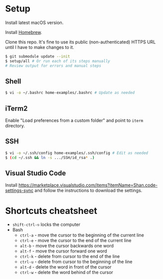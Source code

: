 # Setup

Install latest macOS version.

Install [Homebrew](https://brew.sh/).

Clone this repo. It's fine to use its public (non-authenticated) HTTPS URL until I have to make changes to it.

```bash
$ git submodule update --init
$ setup/all # Or run each of its steps manually
# Review output for errors and manual steps
```

## Shell

```bash
$ vi -o ~/.bashrc home-examples/.bashrc # Update as needed
```

## iTerm2

Enable "Load preferences from a custom folder" and point to `iterm` directory.

## SSH

```bash
$ vi -o ~/.ssh/config home-examples/.ssh/config # Edit as needed
$ (cd ~/.ssh && ln -s .../SSH/id_rsa* .)
```

## Visual Studio Code

Install https://marketplace.visualstudio.com/items?itemName=Shan.code-settings-sync
and follow the instructions to download the settings.

# Shortcuts cheatsheet

- `shift-ctrl-⎋` locks the computer
- Bash
  - `ctrl-a` - move the cursor to the beginning of the current line
  - `ctrl-e` - move the cursor to the end of the current line
  - `alt-b` - move the cursor backwards one word
  - `alt-f` - move the cursor forward one word
  - `ctrl-k` - delete from cursor to the end of the line
  - `ctrl-u` - delete from cursor to the beginning of the line
  - `alt-d` - delete the word in front of the cursor
  - `ctrl-w` - delete the word behind of the cursor

